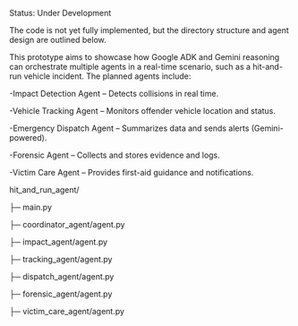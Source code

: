 Status: Under Development

The code is not yet fully implemented, but the directory structure and agent design are outlined below.



This prototype aims to showcase how Google ADK and Gemini reasoning can orchestrate multiple agents in a real-time scenario, such as a hit-and-run vehicle incident.
The planned agents include:

-Impact Detection Agent – Detects collisions in real time.

-Vehicle Tracking Agent – Monitors offender vehicle location and status.

-Emergency Dispatch Agent – Summarizes data and sends alerts (Gemini-powered).

-Forensic Agent – Collects and stores evidence and logs.

-Victim Care Agent – Provides first-aid guidance and notifications.



hit_and_run_agent/

├─ main.py

├─ coordinator_agent/agent.py

├─ impact_agent/agent.py

├─ tracking_agent/agent.py

├─ dispatch_agent/agent.py

├─ forensic_agent/agent.py

├─ victim_care_agent/agent.py





